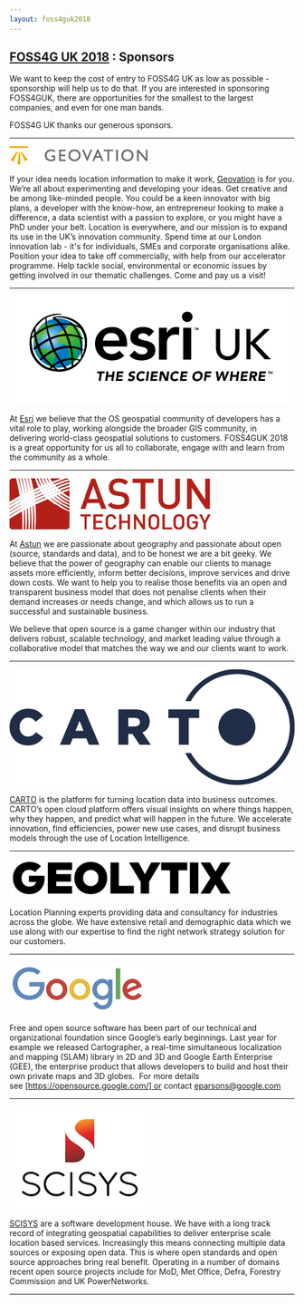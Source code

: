 ```yaml
---
layout: foss4guk2018
---
```

## [FOSS4G UK 2018](/foss4guk2018/) : Sponsors

We want to keep the cost of entry to FOSS4G UK as low as possible - sponsorship will help us to do that. If you are interested in sponsoring FOSS4GUK, there are opportunities for the smallest to the largest companies, and even for one man bands.

FOSS4G UK thanks our generous sponsors.

---

<a name="geovation"></a>
[![alt text](images/GeoVationHubLogo.png "Geovation")](https://geovation.uk)

If your idea needs location information to make it work, [Geovation](https://geovation.uk) is for you. We’re all about experimenting and developing your ideas. Get creative and be among like-minded people. You could be a keen innovator with big plans, a developer with the know-how, an entrepreneur looking to make a difference, a data scientist with a passion to explore, or you might have a PhD under your belt. Location is everywhere, and our mission is to expand its use in the UK’s innovation community. Spend time at our London innovation lab - it's for individuals, SMEs and corporate organisations alike. Position your idea to take off commercially, with help from our accelerator programme. Help tackle social, environmental or economic issues by getting involved in our thematic challenges. Come and pay us a visit!

---

<a name="esriuk"></a>
[![alt text](images/0015-gold-esri.PNG "Esri UK")](http://www.esriuk.com)

At [Esri](http://www.esriuk.com) we believe that the OS geospatial community of developers has a vital role to play, working alongside the broader GIS community, in delivering world-class geospatial solutions to customers.  FOSS4GUK 2018 is a great opportunity for us all to collaborate, engage with and learn from the community as a whole.

---

<a name="astun"></a>
[![alt text](images/astun_lge.png "Astun")](http://www.astuntechnology.com)

At [Astun](http://www.astuntechnology.com) we are passionate about geography and passionate about open (source, standards and data), and to be honest we are a bit geeky. We believe that the power of geography can enable our clients to manage assets more efficiently, inform better decisions, improve services and drive down costs. We want to help you to realise those benefits via an open and transparent business model that does not penalise clients when their demand increases or needs change, and which allows us to run a successful and sustainable business.

We believe that open source is a game changer within our industry that delivers robust, scalable technology, and market leading value through a collaborative model that matches the way we and our clients want to work.

---

<a name="carto"></a>
[![alt text](images/0018-silver-carto.png "Carto")](http://www.carto.com)

[CARTO](http://www.carto.com) is the platform for turning location data into business outcomes. CARTO’s open cloud platform offers visual insights on where things happen, why they happen, and predict what will happen in the future. We accelerate innovation, find efficiencies, power new use cases, and disrupt business models through the use of Location Intelligence.

---

<a name="geolytix"></a>
[![alt text](images/geolytix.png "Geolytix")](http://www.geolytix.co.uk)

Location Planning experts providing data and consultancy for industries across the globe. We have extensive retail and demographic data which we use along with our expertise to find the right network strategy solution for our customers.

---

<a name="google"></a>
[![alt text](images/google_small.png "Google")](http://www.google.com)

Free and open source software has been part of our technical and organizational foundation since Google’s early beginnings. Last year for example we released Cartographer, a real-time simultaneous localization and mapping (SLAM) library in 2D and 3D and Google Earth Enterprise (GEE), the enterprise product that allows developers to build and host their own private maps and 3D globes.  For more details see [https://opensource.google.com/] or contact [eparsons@google.com](mailto:eparsons@google.com)

---

<a name="scisys"></a>
[![alt text](images/0020-bronze-Scisys.jpg "Scisys")](http://gis.scisys.co.uk)

[SCISYS](http://gis.scisys.co.uk) are a software development house. We have with a long track record of integrating geospatial capabilities to deliver enterprise scale location based services. Increasingly this means connecting multiple data sources or exposing open data. This is where open standards and open source approaches bring real benefit. Operating in a number of domains recent open source projects include for MoD, Met Office, Defra, Forestry Commission and UK PowerNetworks.

---

